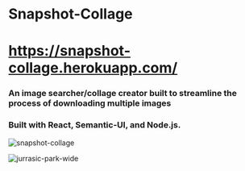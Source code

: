 # Snapshot-Collage
# https://snapshot-collage.herokuapp.com/

### An image searcher/collage creator built to streamline the process of downloading multiple images
### Built with React, Semantic-UI, and Node.js.

![snapshot-collage](https://user-images.githubusercontent.com/37064367/171306257-411cede6-8d5f-4e39-9260-bff52db01128.jpg)

![jurrasic-park-wide](https://user-images.githubusercontent.com/37064367/171306590-83bb41d8-0097-4ed1-ad4b-792a329c87f3.jpg)
